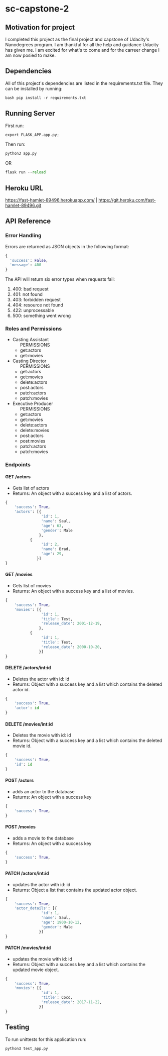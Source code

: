 # sc-capstone-2

## Motivation for project
I completed this project as the final project and capstone of Udacity's Nanodegrees program. I am thankful for all the help and guidance Udacity has given me. I am excited for what's to come and for the carreer change I am now posied to make.

## Dependencies
All of this project's dependencies are listed in the requirements.txt file. They can be installed by running: 
``` python
bash pip install -r requirements.txt 
```

## Running Server
First run:
``` python
export FLASK_APP.app.py;
```
Then run:
``` python
python3 app.py
```
OR
``` python
flask run --reload
```

## Heroku URL
https://fast-hamlet-89496.herokuapp.com/ | https://git.heroku.com/fast-hamlet-89496.git

## API Reference
### Error Handling
Errors are returned as JSON objects in the following format:
``` python
{
  'success': False,
  'message': 400
}
```
The API will return six error types when requests fail:
<ol>
  <li>400: bad request</li>
  <li>401: not found</li>
  <li>403: forbidden request</li>
  <li>404: resource not found</li>
  <li>422: unprocessable</li>
  <li>500: something went wrong</li>
 </ol>

### Roles and Permissions
<ul>
  <li>Casting Assistant
    <ul>PERMISSIONS
      <li>get:actors</li>
      <li>get:movies</li>
    </ul>
  </li>
  <li>Casting Director
    <ul>PERMISSIONS
      <li>get:actors</li>
      <li>get:movies</li>
      <li>delete:actors</li>
      <li>post:actors</li>
      <li>patch:actors</li>
      <li>patch:movies</li>
    </ul>
  </li>
  <li>Executive Producer
    <ul>PERMISSIONS
      <li>get:actors</li>
      <li>get:movies</li>
      <li>delete:actors</li>
      <li>delete:movies</li>
      <li>post:actors</li>
      <li>post:movies</li>
      <li>patch:actors</li>
      <li>patch:movies</li>
    </ul>
  </li>
</ul>

### Endpoints
#### GET /actors
- Gets list of actors
- Returns: An object with a success key and a list of actors.
``` python
{
    'success': True,
    'actors': [{
                'id': 1,
                'name': Saul,
                'age': 63,
                'gender': Male
               },
	       {
                'id': 2,
                'name': Brad,
                'age': 29,
              }]
}
```
#### GET /movies
- Gets list of movies
- Returns: An object with a success key and a list of movies.
``` python
{
    'success': True,
    'movies': [{
                'id': 1,
                'title': Test,
                'release_date': 2001-12-19,
               },
	       {
                'id': 1,
                'title': Test,
                'release_date': 2000-10-20,
               }]
}
```

#### DELETE /actors/int:id
- Deletes the actor with id: id
- Returns: Object with a success key and a list which contains the deleted actor id.
``` python
{
    'success': True,
    'actor': id
}
```
#### DELETE /movies/int:id
- Deletes the movie with id: id
- Returns: Object with a success key and a list which contains the deleted movie id.
``` python
{
    'success': True,
    'id': id
}
```
#### POST /actors
- adds an actor to the database
- Returns: An object with a success key
``` python
{
    'success': True,
}
```

#### POST /movies
- adds a movie to the database
- Returns: An object with a success key
``` python
{
    'success': True,
}
```

#### PATCH /actors/int:id
- updates the actor with id: id
- Returns: Object a list that contains the updated actor object.
``` python
{
    'success': True,
    'actor_details': [{
                'id': 1,
                'name': Saul,
                'age': 1900-10-12,
                'gender': Male
               }]
}
```
#### PATCH /movies/int:id
- updates the movie with id: id
- Returns: Object with a success key and a list which contains the updated movie object.
``` python
{
    'success': True,
    'movies': [{
                'id': 1,
                'title': Coco,
                'release_date': 2017-11-22,
               }]
}

```

## Testing
To run unittests for this application run:

``` python
python3 test_app.py
```

